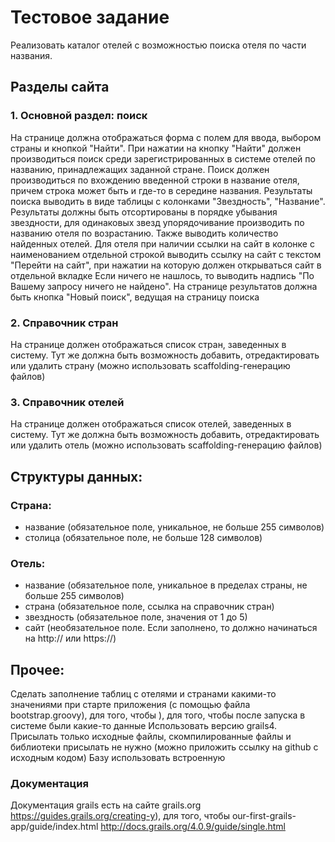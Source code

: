 # Тестовое задание
Реализовать каталог отелей с возможностью поиска отеля по части названия.
## Разделы сайта
### 1. Основной раздел: поиск
   На странице должна отображаться форма с полем для ввода, выбором страны и кнопкой
   "Найти". При нажатии на кнопку "Найти" должен производиться поиск среди
   зарегистрированных в системе отелей по названию, принадлежащих заданной стране. Поиск
   должен
   производиться по вхождению введенной строки в название отеля, причем
   строка может быть и где-то в середине названия.
   Результаты поиска выводить в виде таблицы с колонками "Звездность",
   "Название". Результаты должны быть отсортированы в порядке
   убывания звездности, для одинаковых звезд упорядочивание производить по
   названию отеля по возрастанию. Также выводить количество найденных
   отелей.
   Для отеля при наличии ссылки на сайт в колонке с наименованием
   отдельной строкой выводить ссылку на сайт с текстом "Перейти на сайт",
   при нажатии на которую должен открываться сайт в отдельной вкладке
   Если ничего не нашлось, то выводить надпись "По Вашему запросу
   ничего не найдено".
   На странице результатов должна быть кнопка "Новый поиск", ведущая на
   страницу поиска
### 2. Справочник стран
   На странице должен отображаться список стран, заведенных в систему. Тут
   же должна быть возможность добавить, отредактировать или удалить страну
   (можно использовать scaffolding-генерацию файлов)
### 3. Справочник отелей
   На странице должен отображаться список отелей, заведенных в систему. Тут
   же должна быть возможность добавить, отредактировать или удалить отель
   (можно использовать scaffolding-генерацию файлов)

## Структуры данных:
### Страна:
- название (обязательное поле, уникальное, не больше 255 символов)
- столица (обязательное поле, не больше 128 символов)
###  Отель:
- название (обязательное поле, уникальное в пределах страны, не больше
  255 символов)
- страна (обязательное поле, ссылка на справочник стран)
- звездность (обязательное поле, значения от 1 до 5)
- сайт (необязательное поле. Если заполнено, то должно начинаться на
  http:// или https://)

## Прочее:
Сделать заполнение таблиц с отелями и странами какими-то значениями при
старте приложения (с помощью файла bootstrap.groovy), для того, чтобы ), для того, чтобы
после запуска в системе были какие-то данные
Использовать версию grails4.
Присылать только исходные файлы, скомпилированные файлы и библиотеки присылать не
нужно (можно приложить ссылку на github с исходным кодом)
Базу использовать встроенную

### Документация
Документация grails есть на сайте grails.org
https://guides.grails.org/creating-y), для того, чтобы our-first-grails-app/guide/index.html
http://docs.grails.org/4.0.9/guide/single.html